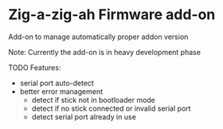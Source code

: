 # Zig-a-zig-ah Firmware add-on

Add-on to manage automatically proper addon version

Note: Currently the add-on is in heavy development phase 

TODO Features:
- serial port auto-detect
- better error management
    - detect if stick not in bootloader mode
    - detect if no stick connected or invalid serial port
    - detect serial port already in use